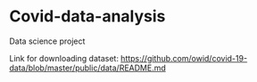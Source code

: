 # Covid-data-analysis
Data science project

Link for downloading dataset: https://github.com/owid/covid-19-data/blob/master/public/data/README.md
